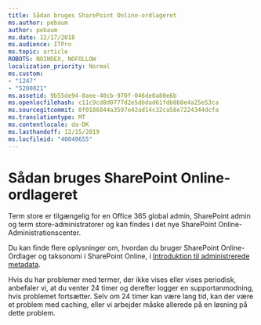 ```yaml
---
title: Sådan bruges SharePoint Online-ordlageret
ms.author: pebaum
author: pebaum
ms.date: 12/17/2018
ms.audience: ITPro
ms.topic: article
ROBOTS: NOINDEX, NOFOLLOW
localization_priority: Normal
ms.custom:
- "1247"
- "5200021"
ms.assetid: 9b55de94-8aee-40cb-970f-046de0a80e6b
ms.openlocfilehash: c11c9cd8d0777d2e5dbdad61fdb0b8e4a25e53ca
ms.sourcegitcommit: 0f0186044a3597e42ad14c32ca58e7224344dcfa
ms.translationtype: MT
ms.contentlocale: da-DK
ms.lasthandoff: 12/15/2019
ms.locfileid: "40049655"
---
```

# <a name="how-to-use-the-sharepoint-online-term-store"></a>Sådan bruges SharePoint Online-ordlageret

Term store er tilgængelig for en Office 365 global admin, SharePoint admin og term store-administratorer og kan findes i det nye SharePoint Online-Administrationscenter.
  
Du kan finde flere oplysninger om, hvordan du bruger SharePoint Online-Ordlager og taksonomi i SharePoint Online, i [Introduktion til administrerede metadata](https://go.microsoft.com/fwlink/?linkid=2044674&amp;clcid=0x409).
  
Hvis du har problemer med termer, der ikke vises eller vises periodisk, anbefaler vi, at du venter 24 timer og derefter logger en supportanmodning, hvis problemet fortsætter. Selv om 24 timer kan være lang tid, kan der være et problem med caching, eller vi arbejder måske allerede på en løsning på dette problem.
  